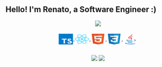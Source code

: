 ## Hello! I'm Renato, a Software Engineer :)

<div align="center">
  <a href="https://github.com/randradee">
  <img height="150em"  max-width="50%" src="https://github-readme-stats.vercel.app/api/top-langs/?username=randradee&langs_count=5&layout=compact&theme=dark"/>
</div>
                                                                                                                                     
<div align="center" style="display: inline_block"><br>
  <img align="center" alt="Renato-Ts" height="30" width="40" src="https://raw.githubusercontent.com/devicons/devicon/master/icons/typescript/typescript-plain.svg">
  <img align="center" alt="Renato-React" height="30" width="40" src="https://raw.githubusercontent.com/devicons/devicon/master/icons/react/react-original.svg">
  <img align="center" alt="Renato-HTML" height="30" width="40" src="https://raw.githubusercontent.com/devicons/devicon/master/icons/html5/html5-original.svg">
  <img align="center" alt="Renato-CSS" height="30" width="40" src="https://raw.githubusercontent.com/devicons/devicon/master/icons/css3/css3-original.svg">
  <img align="center" alt="Renato-Java" height="30" width="40" src="https://raw.githubusercontent.com/devicons/devicon/master/icons/java/java-original.svg">
  
</div>
  
  ##
 
<div align="center"> 
  <a align="center" href = "mailto:dev.renatopandrade@gmail.com"><img src="https://img.shields.io/badge/-Gmail-%23333?style=for-the-badge&logo=gmail&logoColor=white" target="_blank"></a>
  <a align="center" href="https://www.linkedin.com/in/randradee" target="_blank"><img src="https://img.shields.io/badge/-LinkedIn-%230077B5?style=for-the-badge&logo=linkedin&logoColor=white" target="_blank"></a> 
 
  
</div>
